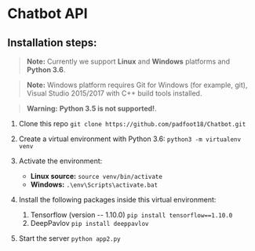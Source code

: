 # Chatbot API

## Installation steps:
> **Note:** Currently we support **Linux** and **Windows** platforms and **Python 3.6**.

> **Note:** Windows platform requires Git for Windows (for example, git), Visual Studio 2015/2017 with C++ build tools installed.

> **Warning:** **Python 3.5 is not supported!**.

 1. Clone this repo
 `git clone https://github.com/padfoot18/Chatbot.git`

 2. Create a virtual environment with Python 3.6: 
 `python3 -m virtualenv venv`
 
 3. Activate the environment:
 	- **Linux source:** `source venv/bin/activate`
	- **Windows:** `.\env\Scripts\activate.bat`
		 
 4. Install the following packages inside this virtual environment:
	 1. Tensorflow (version -- 1.10.0)
			 `pip install tensorflow==1.10.0` 
	 2. DeepPavlov
			 `pip install deeppavlov`

5. Start the server
	`python app2.py`
